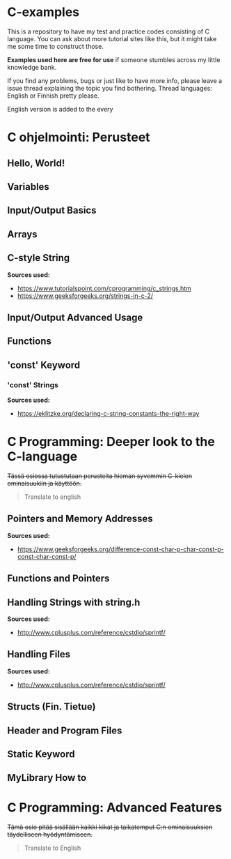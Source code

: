 C-examples
===

This is a repository to have my test and practice codes consisting of C language.
You can ask about more tutorial sites like this, but it might take me some time to construct those.

**Examples used here are free for use** if someone stumbles across my little knowledge bank.

If you find any problems, bugs or just like to have more info, please leave a issue thread 
explaining the topic you find bothering. Thread languages: English or Finnish pretty please.

English version is added to the every 

# C ohjelmointi: Perusteet

## Hello, World!

## Variables

## Input/Output Basics

## Arrays

## C-style String

**Sources used:**
* https://www.tutorialspoint.com/cprogramming/c_strings.htm
* https://www.geeksforgeeks.org/strings-in-c-2/

## Input/Output Advanced Usage

## Functions

## 'const' Keyword

### 'const' Strings

**Sources used:**
* https://eklitzke.org/declaring-c-string-constants-the-right-way

# C Programming: Deeper look to the C-language

~~Tässä osiossa tutustutaan perusteita hieman syvemmin C-kielen ominaisuukiin ja käyttöön.~~
> Translate to english 

## Pointers and Memory Addresses

**Sources used:**
* https://www.geeksforgeeks.org/difference-const-char-p-char-const-p-const-char-const-p/

## Functions and Pointers

## Handling Strings with string.h

**Sources used:**
* http://www.cplusplus.com/reference/cstdio/sprintf/

## Handling Files

**Sources used:**
* http://www.cplusplus.com/reference/cstdio/sprintf/

## Structs (Fin. Tietue)

## Header and Program Files

## Static Keyword

##  MyLibrary How to

# C Programming: Advanced Features

~~Tämä osio pitää sisällään kaikki kikat ja taikatemput C:n ominaisuuksien täydelliseen hyödyntämiseen.~~
> Translate to English
